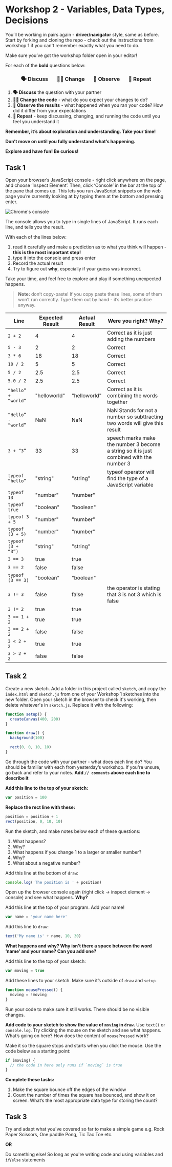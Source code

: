 # Workshop 2 - Variables, Data Types, Decisions

You’ll be working in pairs again - **driver/navigator** style, same as before.
Start by forking and cloning the repo - check out the instructions from workshop
1 if you can't remember exactly what you need to do.

Make sure you’ve got the workshop folder open in your editor!

For each of the **bold** questions below:

<h3 align="center">
  🗣 Discuss &nbsp;&nbsp;&nbsp;&nbsp;&nbsp;
  👩‍💻 Change &nbsp;&nbsp;&nbsp;&nbsp;&nbsp;
  👀 Observe &nbsp;&nbsp;&nbsp;&nbsp;&nbsp;
  🔄 Repeat
</h3>

1. **🗣 Discuss** the question with your partner
2. **👩‍💻 Change the code** - what do you expect your changes to do?
3. **👀 Observe the results** - what happened when you ran your code? How did it
   differ from your expectations
4. **🔄 Repeat** - keep discussing, changing, and running the code until you
   feel you understand it

**Remember, it’s about exploration and understanding. Take your time!**

**Don’t move on until you fully understand what’s happening.**

**Explore and have fun! Be curious!**

## Task 1

Open your browser’s JavaScript console - right click anywhere on the page, and
choose ‘Inspect Element’. Then, click ‘Console’ in the bar at the top of the
pane that comes up. This lets you run JavaScript snippets on the web page you’re
currently looking at by typing them at the bottom and pressing enter.

![Chrome's console](./img/console.png)

The console allows you to type in single lines of JavaScript. It runs each line,
and tells you the result.

With each of the lines below:

1. read it carefully and make a prediction as to what you think will happen -
   **this is the most important step!**
2. type it into the console and press enter
3. Record the actual result
4. Try to figure out **why**, especially if your guess was incorrect.

Take your time, and feel free to explore and play if something unexpected
happens.

> **Note:** don’t copy-paste! If you copy paste these lines, some of them won’t
> run correctly. Type them out by hand - it’s better practice anyway.

| Line                | Expected Result | Actual Result | Were you right? Why? |
| ------------------- | --------------- | ------------- | -------------------- |
| `2 + 2`             |       4          |   4         |    Correct as it is just adding the numbers                  |
| `5 - 3`             |      2           |      2      |    Correct                  |
| `3 * 6`             |      18          |      18     |         Correct                   |
| `10 / 2`            |      5           |      5      |    Correct                  |
| `5 / 2`             |      2.5         |      2.5    |      Correct                     |
| `5.0 / 2`           |      2.5           |    2.5    |   Correct                   |
| `“hello” + “world”` |      "helloworld"              |     "helloworld"          |    Correct as it is combining the words together                  |
| `“Hello” - “world”` |         NaN   |   NaN          |  NaN Stands for not a number so subttracting two words will give this result           |
| `3 + “3”`           |        33         |     33     | speech marks make the number 3 become a string so it is just combined with the number 3      |
| `typeof “hello”`    |      "string"   | "string"     |  typeof operator will find the type of a JavaScript variable                    |
| `typeof 13`         |      "number"  |"number"       |                      |
| `typeof true`       |     "boolean"  |"boolean"      |                      |
| `typeof 3 + 5`      |    "number"    |"number"       |                      |
| `typeof (3 + 5)`    |    "number"    |"number"       |                      |
| `typeof (3 + “3”)`  |    "string"    |"string"       |                      |
| `3 == 3`            |     true       |  true         |                      |
| `3 == 2`            |     false      |  false        |                      |
| `typeof (3 == 3)`   |     "boolean"  | "boolean"     |                      |
| `3 != 3`            |     false      | false         |    the operator is stating that 3 is not 3 which is false                  |
| `3 != 2`            |     true       | true           |                      |
| `3 == 1 + 2`        |    true        | true           |                      |
| `3 == 2 + 2`        |    false       |   false        |                      |
| `3 < 2 + 2`         |    true        |   true            |                      |
| `3 > 2 + 2`         |    false       |  false             |                      |

## Task 2

Create a new sketch. Add a folder in this project called `sketch`, and copy the
`index.html` and `sketch.js` from one of your Workshop 1 sketches into the new
folder. Open your sketch in the browser to check it's working, then delete
whatever's in `sketch.js`. Replace it with the following:

```js
function setup() {
  createCanvas(400, 200)
}

function draw() {
  background(100)

  rect(0, 0, 10, 10)
}
```

Go through the code with your partner - what does each line do? You should be
familiar with each from yesterday’s workshop. If you're unsure, go back and
refer to your notes. **Add `// comments` above each line to describe it**

**Add this line to the top of your sketch:**

```js
var position = 100
```

**Replace the rect line with these:**

```js
position = position + 1
rect(position, 0, 10, 10)
```

Run the sketch, and make notes below each of these questions:

1. What happens?
2. Why?
3. What happens if you change 1 to a larger or smaller number?
4. Why?
5. What about a negative number?

Add this line at the bottom of `draw`:

```js
console.log('The position is ' + position)
```

Open up the browser console again (right click -> inspect element -> console)
and see what happens. **Why?**

Add this line at the top of your program. Add your name!

```js
var name = 'your name here'
```

Add this line to `draw`:

```js
text('My name is' + name, 10, 30)
```

**What happens and why? Why isn’t there a space between the word ‘name’ and your
name? Can you add one?**

Add this line to the top of your sketch:

```js
var moving = true
```

Add these lines to your sketch. Make sure it’s outside of `draw` and `setup`

```js
function mousePressed() {
  moving = !moving
}
```

Run your code to make sure it still works. There should be no visible changes.

**Add code to your sketch to show the value of `moving` in `draw`.** Use
`text()` or `console.log`. Try clicking the mouse on the sketch and see what
happens. What’s going on here? How does the content of `mousePressed` work?

Make it so the square stops and starts when you click the mouse. Use the code
below as a starting point:

```js
if (moving) {
  // the code in here only runs if `moving` is true
}
```

**Complete these tasks:**

1. Make the square bounce off the edges of the window
2. Count the number of times the square has bounced, and show it on screen.
   What’s the most appropriate data type for storing the count?

## Task 3

Try and adapt what you've covered so far to make a simple game e.g. Rock Paper
Scissors, One paddle Pong, Tic Tac Toe etc.

**OR**

Do something else! So long as you're writing code and using variables and
`if`/`else` statements
